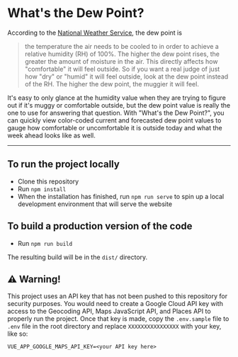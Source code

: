 # What's the Dew Point?

According to the [National Weather Service](https://www.weather.gov/arx/why_dewpoint_vs_humidity), the dew point is

> the temperature the air needs to be cooled to in order to achieve a relative humidity (RH) of 100%. The higher the dew point rises, the greater the amount of moisture in the air. This directly affects how "comfortable" it will feel outside. So if you want a real judge of just how "dry" or "humid" it will feel outside, look at the dew point instead of the RH. The higher the dew point, the muggier it will feel.

It's easy to only glance at the humidity value when they are trying to figure out if it's muggy or comfortable outside, but the dew point value is really the one to use for answering that question. With "What's the Dew Point?", you can quickly view color-coded current and forecasted dew point values to gauge how comfortable or uncomfortable it is outside today and what the week ahead looks like as well.

---

## To run the project locally
- Clone this repository
- Run `npm install`
- When the installation has finished, run `npm run serve` to spin up a local development environment that will serve the website

## To build a production version of the code
- Run `npm run build` 

The resulting build will be in the `dist/` directory.

## ⚠️ Warning!

This project uses an API key that has not been pushed to this repository for security purposes. You would need to create a Google Cloud API key with access to the Geocoding API, Maps JavaScript API, and Places API to properly run the project. Once that key is made, copy the `.env.sample` file to `.env` file in the root directory and replace `XXXXXXXXXXXXXXXX` with your key, like so:

```
VUE_APP_GOOGLE_MAPS_API_KEY=<your API key here>
```
